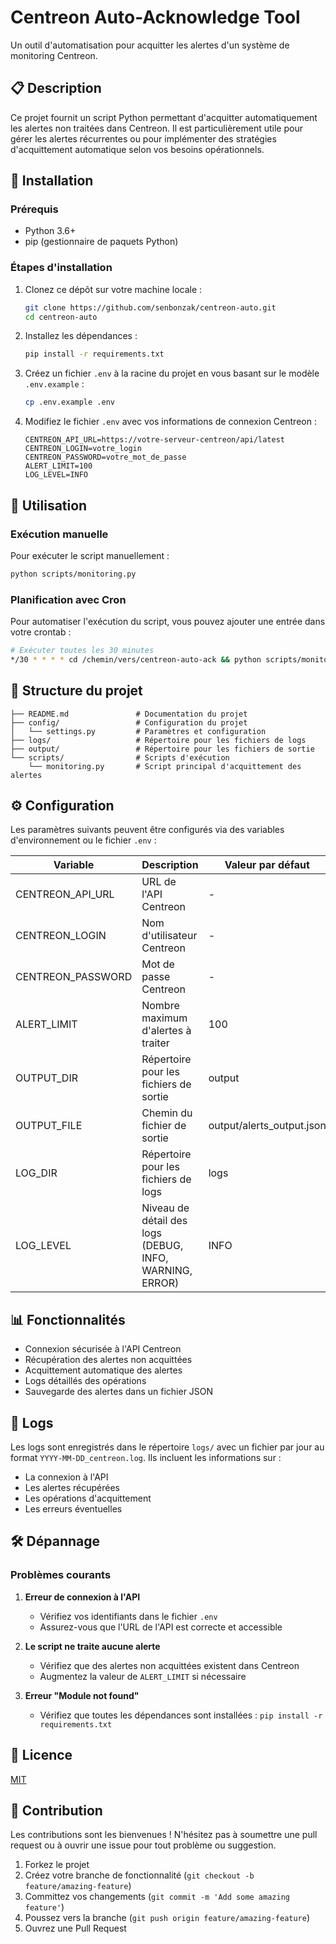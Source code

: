 # Centreon Auto-Acknowledge Tool

Un outil d'automatisation pour acquitter les alertes d'un système de monitoring Centreon.

## 📋 Description

Ce projet fournit un script Python permettant d'acquitter automatiquement les alertes non traitées dans Centreon. Il est particulièrement utile pour gérer les alertes récurrentes ou pour implémenter des stratégies d'acquittement automatique selon vos besoins opérationnels.

## 🔧 Installation

### Prérequis

- Python 3.6+
- pip (gestionnaire de paquets Python)

### Étapes d'installation

1. Clonez ce dépôt sur votre machine locale :
   ```bash
   git clone https://github.com/senbonzak/centreon-auto.git
   cd centreon-auto
   ```

2. Installez les dépendances :
   ```bash
   pip install -r requirements.txt
   ```

3. Créez un fichier `.env` à la racine du projet en vous basant sur le modèle `.env.example` :
   ```bash
   cp .env.example .env
   ```

4. Modifiez le fichier `.env` avec vos informations de connexion Centreon :
   ```
   CENTREON_API_URL=https://votre-serveur-centreon/api/latest
   CENTREON_LOGIN=votre_login
   CENTREON_PASSWORD=votre_mot_de_passe
   ALERT_LIMIT=100
   LOG_LEVEL=INFO
   ```

## 🚀 Utilisation

### Exécution manuelle

Pour exécuter le script manuellement :

```bash
python scripts/monitoring.py
```

### Planification avec Cron

Pour automatiser l'exécution du script, vous pouvez ajouter une entrée dans votre crontab :

```bash
# Exécuter toutes les 30 minutes
*/30 * * * * cd /chemin/vers/centreon-auto-ack && python scripts/monitoring.py >> /var/log/centreon-auto-ack.log 2>&1
```

## 📁 Structure du projet

```
├── README.md               # Documentation du projet
├── config/                 # Configuration du projet
│   └── settings.py         # Paramètres et configuration
├── logs/                   # Répertoire pour les fichiers de logs
├── output/                 # Répertoire pour les fichiers de sortie
└── scripts/                # Scripts d'exécution
    └── monitoring.py       # Script principal d'acquittement des alertes
```

## ⚙️ Configuration

Les paramètres suivants peuvent être configurés via des variables d'environnement ou le fichier `.env` :

| Variable | Description | Valeur par défaut |
|----------|-------------|-------------------|
| CENTREON_API_URL | URL de l'API Centreon | - |
| CENTREON_LOGIN | Nom d'utilisateur Centreon | - |
| CENTREON_PASSWORD | Mot de passe Centreon | - |
| ALERT_LIMIT | Nombre maximum d'alertes à traiter | 100 |
| OUTPUT_DIR | Répertoire pour les fichiers de sortie | output |
| OUTPUT_FILE | Chemin du fichier de sortie | output/alerts_output.json |
| LOG_DIR | Répertoire pour les fichiers de logs | logs |
| LOG_LEVEL | Niveau de détail des logs (DEBUG, INFO, WARNING, ERROR) | INFO |

## 📊 Fonctionnalités

- Connexion sécurisée à l'API Centreon
- Récupération des alertes non acquittées
- Acquittement automatique des alertes
- Logs détaillés des opérations
- Sauvegarde des alertes dans un fichier JSON

## 📝 Logs

Les logs sont enregistrés dans le répertoire `logs/` avec un fichier par jour au format `YYYY-MM-DD_centreon.log`. Ils incluent les informations sur :
- La connexion à l'API
- Les alertes récupérées
- Les opérations d'acquittement
- Les erreurs éventuelles

## 🛠️ Dépannage

### Problèmes courants

1. **Erreur de connexion à l'API**
   - Vérifiez vos identifiants dans le fichier `.env`
   - Assurez-vous que l'URL de l'API est correcte et accessible

2. **Le script ne traite aucune alerte**
   - Vérifiez que des alertes non acquittées existent dans Centreon
   - Augmentez la valeur de `ALERT_LIMIT` si nécessaire

3. **Erreur "Module not found"**
   - Vérifiez que toutes les dépendances sont installées : `pip install -r requirements.txt`

## 📜 Licence

[MIT](LICENSE)

## 👥 Contribution

Les contributions sont les bienvenues ! N'hésitez pas à soumettre une pull request ou à ouvrir une issue pour tout problème ou suggestion.

1. Forkez le projet
2. Créez votre branche de fonctionnalité (`git checkout -b feature/amazing-feature`)
3. Committez vos changements (`git commit -m 'Add some amazing feature'`)
4. Poussez vers la branche (`git push origin feature/amazing-feature`)
5. Ouvrez une Pull Request